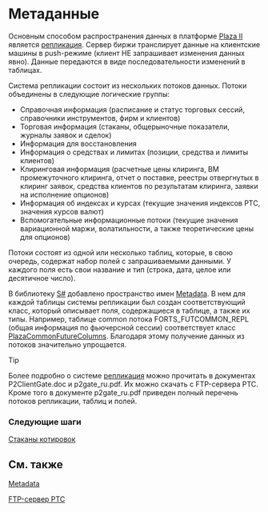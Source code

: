 # Метаданные

Основным способом распространения данных в платформе [Plaza II](Plaza.md) является [репликация](https://ru.wikipedia.org/wiki/%D0%A0%D0%B5%D0%BF%D0%BB%D0%B8%D0%BA%D0%B0%D1%86%D0%B8%D1%8F_(%D0%B2%D1%8B%D1%87%D0%B8%D1%81%D0%BB%D0%B8%D1%82%D0%B5%D0%BB%D1%8C%D0%BD%D0%B0%D1%8F_%D1%82%D0%B5%D1%85%D0%BD%D0%B8%D0%BA%D0%B0)). Сервер биржи транслирует данные на клиентские машины в push\-режиме (клиент НЕ запрашивает изменения данных явно). Данные передаются в виде последовательности изменений в таблицах. 

Система репликации состоит из нескольких потоков данных. Потоки объединены в следующие логические группы: 

- Справочная информация (расписание и статус торговых сессий, справочники инструментов, фирм и клиентов)
- Торговая информация (стаканы, общерыночные показатели, журналы заявок и сделок)
- Информация для восстановления
- Информация о средствах и лимитах (позиции, средства и лимиты клиентов)
- Клиринговая информация (расчетные цены клиринга, ВМ промежуточного клиринга, отчет о поставке, реестры отвергнутых в клиринг заявок, средства клиентов по результатам клиринга, заявки на исполнение опционов) 
- Информация об индексах и курсах (текущие значения индексов РТС, значения курсов валют)
- Вспомогательные информационные потоки (текущие значения вариационной маржи, волатильности, а также теоретические цены для опционов)

Потоки состоят из одной или несколько таблиц, которые, в свою очередь, содержат набор полей с запрашиваемыми данными. У каждого поля есть свои название и тип (строка, дата, целое или десятичное число). 

В библиотеку [S\#](StockSharpAbout.md) добавлено пространство имен [Metadata](xref:StockSharp.Plaza.Metadata). В нем для каждой таблицы системы репликации был создан соответствующий класс, который описывает поля, содержащиеся в таблице, а также их типы. Например, таблице common потока FORTS\_FUTCOMMON\_REPL (общая информация по фьючерсной сессии) соответствует класс [PlazaCommonFutureColumns](xref:StockSharp.Plaza.Metadata.PlazaCommonFutureColumns). Благодаря этому получение данных из потоков значительно упрощается. 

> [!TIP]
> Более подробно о системе [репликация](https://ru.wikipedia.org/wiki/%D0%A0%D0%B5%D0%BF%D0%BB%D0%B8%D0%BA%D0%B0%D1%86%D0%B8%D1%8F_(%D0%B2%D1%8B%D1%87%D0%B8%D1%81%D0%BB%D0%B8%D1%82%D0%B5%D0%BB%D1%8C%D0%BD%D0%B0%D1%8F_%D1%82%D0%B5%D1%85%D0%BD%D0%B8%D0%BA%D0%B0)) можно прочитать в документах P2ClientGate.doc и p2gate\_ru.pdf. Их можно скачать с FTP\-сервера РТС. Кроме того в документе p2gate\_ru.pdf приведен полный перечень потоков репликации, таблиц и полей. 

### Следующие шаги

[Стаканы котировок](PlazaAggregatedOrders.md)

## См. также

[Metadata](xref:StockSharp.Plaza.Metadata)

[FTP\-сервер РТС](ftp://ftp.moex.com/pub/FORTS/Plaza2/)
